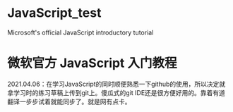 # JavaScript_test
 Microsoft's official JavaScript introductory tutorial

# 微软官方 JavaScript 入门教程
 2021.04.06：在学习JavaScript的同时顺便熟悉一下github的使用，所以决定就拿学习时的练习草稿上传到git上。傻瓜式的git IDE还是很方便好用的。靠着有道翻译一步步试着就能同步了。就是网有点卡。
 
